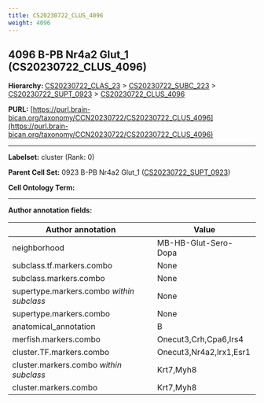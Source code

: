 ```yaml
---
title: CS20230722_CLUS_4096
weight: 4096
---
```

## 4096 B-PB Nr4a2 Glut_1 (CS20230722_CLUS_4096)
<b>Hierarchy: </b>
[CS20230722_CLAS_23](../CS20230722_CLAS_23) >
[CS20230722_SUBC_223](../CS20230722_SUBC_223) >
[CS20230722_SUPT_0923](../CS20230722_SUPT_0923) >
[CS20230722_CLUS_4096](../CS20230722_CLUS_4096)

**PURL:** [https://purl.brain-bican.org/taxonomy/CCN20230722/CS20230722_CLUS_4096](https://purl.brain-bican.org/taxonomy/CCN20230722/CS20230722_CLUS_4096)

---


**Labelset:** cluster (Rank: 0)

**Parent Cell Set:** 0923 B-PB Nr4a2 Glut_1 ([CS20230722_SUPT_0923](../CS20230722_SUPT_0923))



**Cell Ontology Term:** 

[MARKER GENES.]: #


---

[TRANSFERRED ANNOTATIONS.]: #


[AUTHOR ANNOTATION FIELDS.]: #


**Author annotation fields:**

| Author annotation | Value |
|-------------------|-------|
|neighborhood|MB-HB-Glut-Sero-Dopa|
|subclass.tf.markers.combo|None|
|subclass.markers.combo|None|
|supertype.markers.combo _within subclass_|None|
|supertype.markers.combo|None|
|anatomical_annotation|B|
|merfish.markers.combo|Onecut3,Crh,Cpa6,Irs4|
|cluster.TF.markers.combo|Onecut3,Nr4a2,Irx1,Esr1|
|cluster.markers.combo _within subclass_|Krt7,Myh8|
|cluster.markers.combo|Krt7,Myh8|
